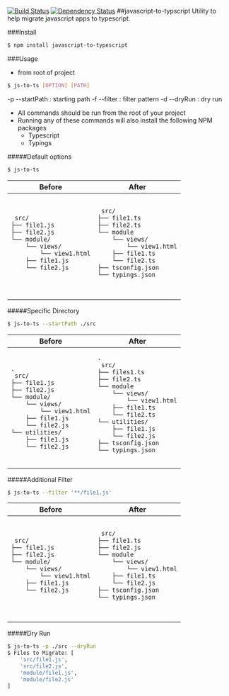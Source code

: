 [![Build Status](https://travis-ci.org/stonelasley/javascript-to-typscript.svg?branch=master)](https://travis-ci.org/stonelasley/javascript-to-typscript)  [![Dependency Status](https://david-dm.org/stonelasley/javascript-to-typescript.svg)](https://david-dm.org/stonelasley/javascript-to-typescript)
##javascript-to-typscript
Utility to help migrate javascript apps to typescript.

###Install

```sh
$ npm install javascript-to-typescript
```

###Usage

  * from root of project
```sh
$ js-to-ts [OPTION] [PATH]
```
  -p --startPath : starting path
  -f --filter : filter pattern
  -d --dryRun : dry run

 - All commands should be run from the root of your project
 - Running any of these commands will also install the following NPM packages
     - Typescript
     - Typings

#####Default options

```sh
$ js-to-ts 
```
<table>
    <thead>
        <tr><th>Before</th><th>After</th></tr>
    </thead>
    <tbody>
        <tr>
            <td>
                <pre>
                    <code>
 src/
├── file1.js
├── file2.js
└── module/
    └── views/
        └── view1.html
    ├── file1.js
    └── file2.js
                    </code>
                </pre>
            </td>
            <td>
                <pre>
                    <code>
 src/
├── file1.ts
├── file2.ts
└── module
    └── views/
        └── view1.html
    ├── file1.ts
    └── file2.ts
├── tsconfig.json
└── typings.json
                     </code>
                 </pre>
             </td>
        </tr>
    </tbody>
</table>

#####Specific Directory

```sh
$ js-to-ts --startPath ./src
```
<table>
    <thead>
        <tr><th>Before</th><th>After</th></tr>
    </thead>
    <tbody>
        <tr>
            <td><pre><code>.
 src/
├── file1.js
├── file2.js
└── module/
    └── views/
        └── view1.html
    ├── file1.js
    └── file2.js
└── utilities/
    ├── file1.js
    └── file2.js    
</code></pre></td>
<td><pre><code>.
 src/
├── files1.ts
├── file2.ts
└── module
    └── views/
        └── view1.html
    ├── file1.ts
    └── file2.ts
└── utilities/
    ├── file1.js
    └── file2.js
├── tsconfig.json
└── typings.json
    </code></pre></td>
        </tr>
    </tbody>
</table>    

#####Additional Filter

```sh
$ js-to-ts --filter '**/file1.js'
```
<table>
    <thead>
        <tr><th>Before</th><th>After</th></tr>
    </thead>
<tbody>
    <tr>
        <td>
            <pre>
                <code>
 src/
├── file1.js
├── file2.js
└── module/
    └── views/
        └── view1.html
    ├── file1.js
    └── file2.js
                </code>
            </pre>
        </td>
        <td>
            <pre>
                <code>
 src/
├── file1.ts
├── file2.js
└── module
    └── views/
        └── view1.html
    ├── file1.ts
    └── file2.js
├── tsconfig.json
└── typings.json
                </code>
            </pre>
        </td>
    </tr>
</tbody>
</table>

#####Dry Run

```sh
$ js-to-ts -p ./src --dryRun
$ Files to Migrate: [
    'src/file1.js',
    'src/file2.js',
    'module/file1.js',
    'module/file2.js'
] 
```

